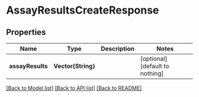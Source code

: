 # AssayResultsCreateResponse


## Properties
Name | Type | Description | Notes
------------ | ------------- | ------------- | -------------
**assayResults** | **Vector{String}** |  | [optional] [default to nothing]


[[Back to Model list]](../README.md#models) [[Back to API list]](../README.md#api-endpoints) [[Back to README]](../README.md)


